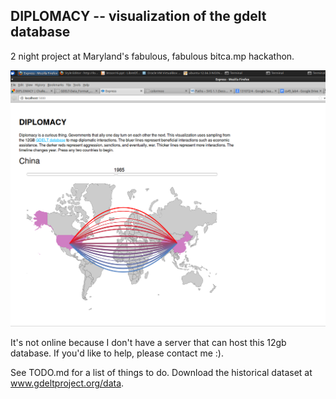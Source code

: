 ## DIPLOMACY -- visualization of the gdelt database

2 night project at Maryland's fabulous, fabulous bitca.mp hackathon.

![screenshot](https://raw.githubusercontent.com/samzhang111/diplomacy-viz/master/screenshot.png)

It's not online because I don't have a server that can host this 12gb database. If you'd like to help, please contact me :).

See TODO.md for a list of things to do. Download the historical dataset at www.gdeltproject.org/data.


